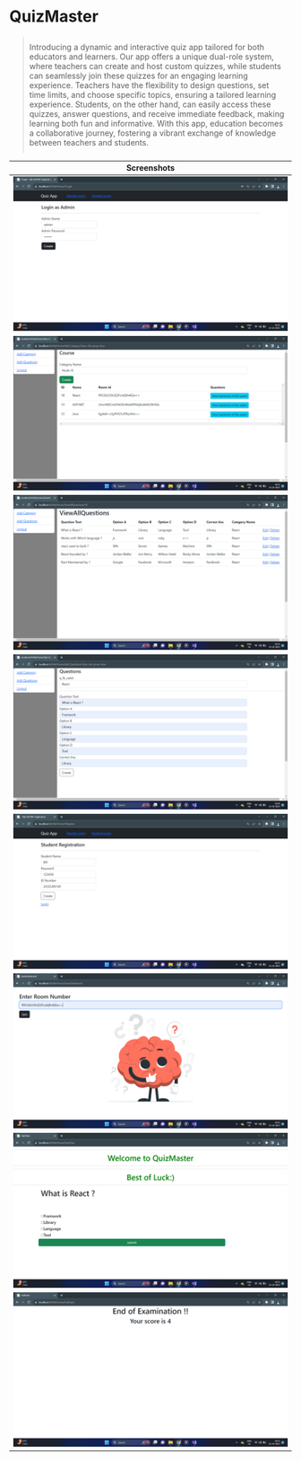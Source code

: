 # QuizMaster
<blockquote style="padding:10px" align="left">
Introducing a dynamic and interactive quiz app tailored for both educators and learners. Our app offers a unique dual-role system, where teachers can create and host custom quizzes, while students can seamlessly join these quizzes for an engaging learning experience. Teachers have the flexibility to design questions, set time limits, and choose specific topics, ensuring a tailored learning experience. Students, on the other hand, can easily access these quizzes, answer questions, and receive immediate feedback, making learning both fun and informative. With this app, education becomes a collaborative journey, fostering a vibrant exchange of knowledge between teachers and students.
</blockquote>

|Screenshots|
|---------|
|<img src="https://github.com/om1512/QuizMaster/blob/master/Screenshots/1.png" />|
|<img src="https://github.com/om1512/QuizMaster/blob/master/Screenshots/2.png" />|
|<img src="https://github.com/om1512/QuizMaster/blob/master/Screenshots/3.png" />|
|<img src="https://github.com/om1512/QuizMaster/blob/master/Screenshots/4.png" />|
|<img src="https://github.com/om1512/QuizMaster/blob/master/Screenshots/5.png" />|
|<img src="https://github.com/om1512/QuizMaster/blob/master/Screenshots/6.png" />|
|<img src="https://github.com/om1512/QuizMaster/blob/master/Screenshots/7.png" />|
|<img src="https://github.com/om1512/QuizMaster/blob/master/Screenshots/8.png" />|

